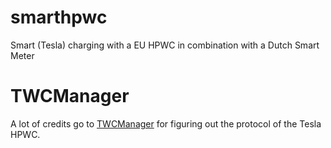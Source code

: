 # smarthpwc
Smart (Tesla) charging with a EU HPWC in combination with a Dutch Smart Meter

# TWCManager
A lot of credits go to [TWCManager](https://github.com/cdragon/TWCManager) for figuring out the protocol of the Tesla HPWC.
